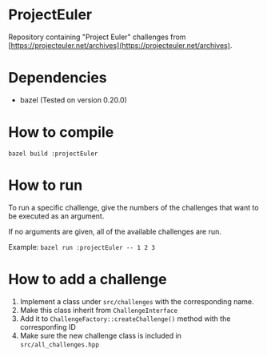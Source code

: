 # ProjectEuler
Repository containing "Project Euler" challenges from [https://projecteuler.net/archives](https://projecteuler.net/archives).

# Dependencies
 - bazel (Tested on version 0.20.0)

# How to compile
`bazel build :projectEuler`

# How to run
To run a specific challenge, give the numbers of the challenges that want to be executed as an argument.

If no arguments are given, all of the available challenges are run.

Example: `bazel run :projectEuler -- 1 2 3`

# How to add a challenge
1. Implement a class under `src/challenges` with the corresponding name.
2. Make this class inherit from `ChallengeInterface`
3. Add it to `ChallengeFactory::createChallenge()` method with the corresponfing ID
4. Make sure the new challenge class is included in `src/all_challenges.hpp`
